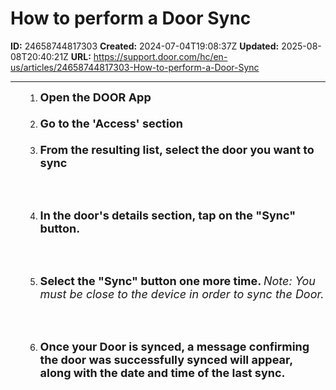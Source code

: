 # How to perform a Door Sync

**ID:** 24658744817303
**Created:** 2024-07-04T19:08:37Z
**Updated:** 2025-08-08T20:40:21Z
**URL:** https://support.door.com/hc/en-us/articles/24658744817303-How-to-perform-a-Door-Sync

---

<ol>
<ol>
<li>
<font size="4"><strong>Open the DOOR App<br></strong></font><font size="4"><strong><br></strong> </font>
</li>
<li><font size="4"><strong>Go to the 'Access' section<br></strong><br></font></li>
<li><font size="4"><strong>From the resulting list, select the door you want to sync<br><br><br><br></strong> </font></li>
<li>
<font size="4"><strong>In the door's details section, tap on the "Sync" button. </strong></font><font size="4"><strong><br><br><br></strong><br></font>
</li>
<li><font size="4"><strong>Select the "Sync" button one more time. </strong><em>Note: You must be close to the device in order to sync the Door.<br><br><strong><br></strong><br></em></font></li>
<li><font size="4"><strong>Once your Door is synced, a message confirming the door was successfully synced will appear, along with the date and time of the last sync.<br><br><br></strong> </font></li>
</ol>
</ol>

